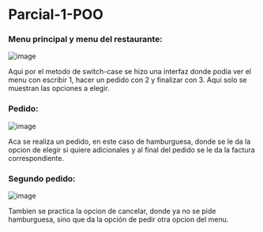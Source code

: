 # Parcial-1-POO
### Menu principal y menu del restaurante: 

![image](https://github.com/user-attachments/assets/aca82821-4ceb-4c89-91a8-f4735dbecf78)

Aqui por el metodo de switch-case se hizo una interfaz donde podia ver el menu con escribir 1, hacer un pedido con 2 y finalizar con 3. Aqui solo se muestran las opciones a elegir.

### Pedido:

![image](https://github.com/user-attachments/assets/cadb7cb6-1595-4d40-992d-576f2c3914d4)

Aca se realiza un pedido, en este caso de hamburguesa, donde se le da la opcion de elegir si quiere adicionales y al final del pedido se le da la factura correspondiente.

### Segundo pedido:

![image](https://github.com/user-attachments/assets/286bb220-e6d8-4879-bd1b-b1d2fcf0b83a)

Tambien se practica la opcion de cancelar, donde ya no se pide hamburguesa, sino que da la opción de pedir otra opcion del menu.
